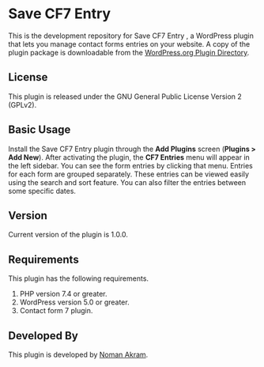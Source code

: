 Save CF7 Entry 
==============

This is the development repository for Save CF7 Entry , a WordPress plugin that lets you manage contact forms entries on your website. A copy of the plugin package is downloadable from the [WordPress.org Plugin Directory](https://wordpress.org/plugins/save-cf7-entry/).


License
-------

This plugin is released under the GNU General Public License Version 2 (GPLv2).


Basic Usage
-----------

Install the Save CF7 Entry plugin through the **Add Plugins** screen (**Plugins > Add New**). After activating the plugin, the **CF7 Entries** menu will appear in the left sidebar. You can see the form entries by clicking that menu. Entries for each form are grouped separately. These entries can be viewed easily using the search and sort feature. You can also filter the entries between some specific dates.


Version
-------

Current version of the plugin is 1.0.0.

Requirements
------------

This plugin has the following requirements.
1. PHP version 7.4 or greater.
2. WordPress version 5.0 or greater.
3. Contact form 7 plugin.

Developed By
------------

This plugin is developed by [Noman Akram](https://github.com/noman2590/).
